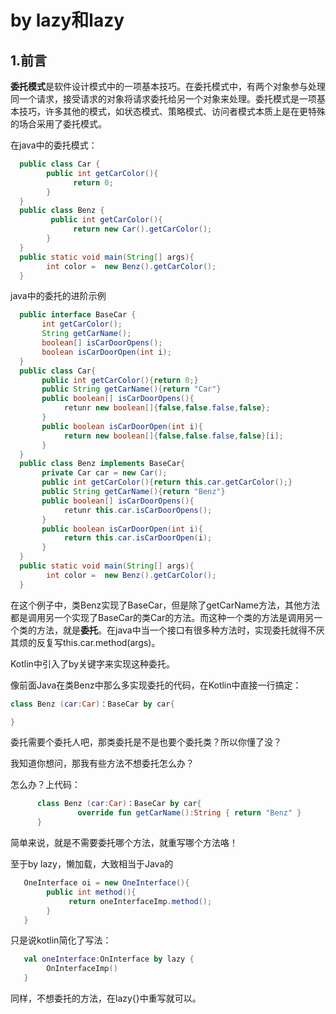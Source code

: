 # by lazy和lazy

## 1.前言

**委托模式**是软件设计模式中的一项基本技巧。在委托模式中，有两个对象参与处理同一个请求，接受请求的对象将请求委托给另一个对象来处理。委托模式是一项基本技巧，许多其他的模式，如状态模式、策略模式、访问者模式本质上是在更特殊的场合采用了委托模式。

在java中的委托模式：
``` java
  public class Car {
        public int getCarColor(){
              return 0;
        }
  }
  public class Benz {
         public int getCarColor(){
              return new Car().getCarColor();
        }
  }
  public static void main(String[] args){
        int color =  new Benz().getCarColor();
  }
```

java中的委托的进阶示例

``` java
  public interface BaseCar {
       int getCarColor();
       String getCarName();
       boolean[] isCarDoorOpens();
       boolean isCarDoorOpen(int i);
  }
  public class Car{
       public int getCarColor(){return 0;}
       public String getCarName(){return "Car"}
       public boolean[] isCarDoorOpens(){
            retunr new boolean[]{false,false.false,false};
       }
       public boolean isCarDoorOpen(int i){
            return new boolean[]{false,false.false,false}[i];
       }
  }
  public class Benz implements BaseCar{
       private Car car = new Car();
       public int getCarColor(){return this.car.getCarColor();}
       public String getCarName(){return "Benz"}
       public boolean[] isCarDoorOpens(){
            retunr this.car.isCarDoorOpens();
       }
       public boolean isCarDoorOpen(int i){
            return this.car.isCarDoorOpen(i);
       }
  }
  public static void main(String[] args){
        int color =  new Benz().getCarColor();
  }
```

在这个例子中，类Benz实现了BaseCar，但是除了getCarName方法，其他方法都是调用另一个实现了BaseCar的类Car的方法。而这种一个类的方法是调用另一个类的方法，就是**委托**。在java中当一个接口有很多种方法时，实现委托就得不厌其烦的反复写this.car.method(args)。

Kotlin中引入了by关键字来实现这种委托。

像前面Java在类Benz中那么多实现委托的代码，在Kotlin中直接一行搞定：  

``` kotlin
class Benz (car:Car)：BaseCar by car{

}
```
委托需要个委托人吧，那类委托是不是也要个委托类？所以你懂了没？

我知道你想问，那我有些方法不想委托怎么办？

怎么办？上代码：

``` kotlin
      class Benz (car:Car)：BaseCar by car{
               override fun getCarName():String { return "Benz" }
      }
```

简单来说，就是不需要委托哪个方法，就重写哪个方法咯！

至于by lazy，懒加载，大致相当于Java的
``` java
   OneInterface oi = new OneInterface(){
        public int method(){
             return oneInterfaceImp.method();
        }
   }
```


只是说kotlin简化了写法：

``` kotlin
   val oneInterface:OnInterface by lazy {
        OnInterfaceImp()
   }
```

同样，不想委托的方法，在lazy{}中重写就可以。

